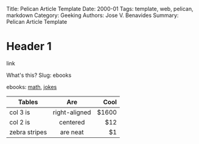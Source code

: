 Title: Pelican Article Template
Date: 2000-01
Tags: template, web, pelican, markdown
Category: Geeking
Authors: Jose V. Benavides
Summary: Pelican Article Template

# Header 1

link 

What's this? Slug: ebooks

ebooks: [math]({static}/static/ebook_math/16713-h.htm), [jokes]({static}/static/ebook_jokes/21084-h.htm)  

| Tables        | Are           | Cool  | 
| ------------- |:-------------:| -----:|
| col 3 is      | right-aligned | $1600 |
| col 2 is      | centered      |   $12 |
| zebra stripes | are neat      |    $1 |
